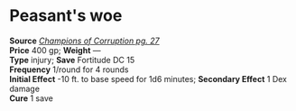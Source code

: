 # Peasant's woe

**Source** [_Champions of Corruption pg. 27_](http://paizo.com/products/btpy991x?Pathfinder-Player-Companion-Champions-of-Corruption)  
**Price** 400 gp; **Weight** —  
**Type** injury; **Save** Fortitude DC 15  
**Frequency** 1/round for 4 rounds  
**Initial Effect** -10 ft. to base speed for 1d6 minutes; **Secondary Effect** 1 Dex damage  
**Cure** 1 save